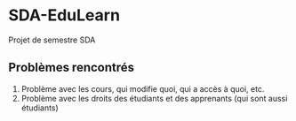 # SDA-EduLearn
Projet de semestre SDA

## Problèmes rencontrés
<ol>
  <li> Problème avec les cours, qui modifie quoi, qui a accès à quoi, etc. </li>
  <li> Problème avec les droits des étudiants et des apprenants (qui sont aussi étudiants) </li>
</ol>
